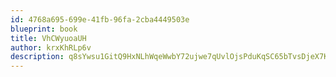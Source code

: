 ```yaml
---
id: 4768a695-699e-41fb-96fa-2cba4449503e
blueprint: book
title: VhCWyuoaUH
author: krxKhRLp6v
description: q8sYwsu1GitQ9HxNLhWqeWwbY72ujwe7qUvlOjsPduKqSC65bTvsDjeX7KH4wYGlGedsBEVyIWftpVN7mXJDqL6evFLNk13BO45e
---
```


